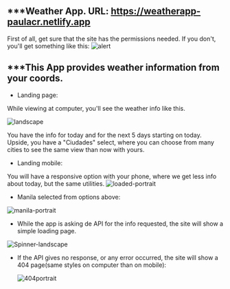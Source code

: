 ***Weather App.
URL: https://weatherapp-paulacr.netlify.app
-
First of all, get sure that the site has the permissions needed.
If you don't, you'll get something like this:
![alert](https://github.com/PaulaCR90/Weather-API/assets/129939920/d23b4043-b42e-4e9d-9c19-a1e880ba3140)

***This App provides weather information from your coords.
-
- Landing page:
  
While viewing at computer, you'll see the weather info like this.

![landscape](https://github.com/PaulaCR90/Weather-API/assets/129939920/27df1f9e-35b9-4766-a575-eaa7a20f595a)

You have the info for today and for the next 5 days starting on today.
Upside, you have a "Ciudades" select, where you can choose from many cities to see the same view than now with yours.

- Landing mobile:
  
You will have a responsive option with your phone, where we get less info about today, but the same utilities.
![loaded-portrait](https://github.com/PaulaCR90/Weather-API/assets/129939920/2dec5452-bde6-424b-b696-acc415ee4e02)

- Manila selected from options above:

![manila-portrait](https://github.com/PaulaCR90/Weather-API/assets/129939920/1c1678e5-d4d2-44b8-8be4-1c51a6ae2820)

- While the app is asking de API for the info requested, the site will show a simple loading page.
  
![Spinner-landscape](https://github.com/PaulaCR90/Weather-API/assets/129939920/ed37ba78-32e0-48bc-9099-e74abf66c935)

- If the API gives no response, or any error occurred, the site will show a 404 page(same styles on computer than on mobile):
  
  ![404portrait](https://github.com/PaulaCR90/Weather-API/assets/129939920/288100f2-64b0-4d61-8974-fea671245ae1)